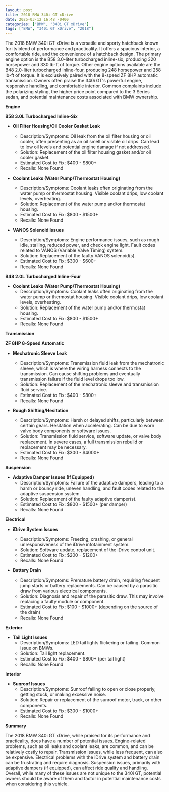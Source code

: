 ```yaml
---
layout: post
title: 2018 BMW 340i GT xDrive
date: 2025-03-12 16:48 -0400
categories: ["BMW", "340i GT xDrive"]
tags: ["BMW", "340i GT xDrive", "2018"]
---
```

The 2018 BMW 340i GT xDrive is a versatile and sporty hatchback known for its blend of performance and practicality. It offers a spacious interior, a comfortable ride, and the convenience of a hatchback design. The primary engine option is the B58 3.0-liter turbocharged inline-six, producing 320 horsepower and 330 lb-ft of torque. Other engine options available are the B48 2.0-liter turbocharged inline-four, producing 248 horsepower and 258 lb-ft of torque. It is exclusively paired with the 8-speed ZF 8HP automatic transmission. Owners often praise the 340i GT's powerful engine, responsive handling, and comfortable interior. Common complaints include the polarizing styling, the higher price point compared to the 3 Series sedan, and potential maintenance costs associated with BMW ownership.

**Engine**

**B58 3.0L Turbocharged Inline-Six**

*   **Oil Filter Housing/Oil Cooler Gasket Leak**
    *   Description/Symptoms: Oil leak from the oil filter housing or oil cooler, often presenting as an oil smell or visible oil drips. Can lead to low oil levels and potential engine damage if not addressed.
    *   Solution: Replacement of the oil filter housing gasket and/or oil cooler gasket.
    *   Estimated Cost to Fix: $400 - $800+
    *   Recalls: None Found

*   **Coolant Leaks (Water Pump/Thermostat Housing)**
    *   Description/Symptoms: Coolant leaks often originating from the water pump or thermostat housing. Visible coolant drips, low coolant levels, overheating.
    *   Solution: Replacement of the water pump and/or thermostat housing.
    *   Estimated Cost to Fix: $800 - $1500+
    *   Recalls: None Found

*   **VANOS Solenoid Issues**
    *   Description/Symptoms: Engine performance issues, such as rough idle, stalling, reduced power, and check engine light. Fault codes related to VANOS (Variable Valve Timing) system.
    *   Solution: Replacement of the faulty VANOS solenoid(s).
    *   Estimated Cost to Fix: $300 - $600+
    *   Recalls: None Found

**B48 2.0L Turbocharged Inline-Four**
*   **Coolant Leaks (Water Pump/Thermostat Housing)**
    *   Description/Symptoms: Coolant leaks often originating from the water pump or thermostat housing. Visible coolant drips, low coolant levels, overheating.
    *   Solution: Replacement of the water pump and/or thermostat housing.
    *   Estimated Cost to Fix: $800 - $1500+
    *   Recalls: None Found

**Transmission**

**ZF 8HP 8-Speed Automatic**

*   **Mechatronic Sleeve Leak**
    *   Description/Symptoms: Transmission fluid leak from the mechatronic sleeve, which is where the wiring harness connects to the transmission. Can cause shifting problems and eventually transmission failure if the fluid level drops too low.
    *   Solution: Replacement of the mechatronic sleeve and transmission fluid service.
    *   Estimated Cost to Fix: $400 - $800+
    *   Recalls: None Found

*   **Rough Shifting/Hesitation**
    *   Description/Symptoms: Harsh or delayed shifts, particularly between certain gears. Hesitation when accelerating. Can be due to worn valve body components or software issues.
    *   Solution: Transmission fluid service, software update, or valve body replacement. In severe cases, a full transmission rebuild or replacement may be necessary.
    *   Estimated Cost to Fix: $300 - $4000+
    *   Recalls: None Found

**Suspension**

*   **Adaptive Damper Issues (If Equipped)**
    *   Description/Symptoms: Failure of the adaptive dampers, leading to a harsh or bouncy ride, uneven handling, and fault codes related to the adaptive suspension system.
    *   Solution: Replacement of the faulty adaptive damper(s).
    *   Estimated Cost to Fix: $800 - $1500+ (per damper)
    *   Recalls: None Found

**Electrical**

*   **iDrive System Issues**
    *   Description/Symptoms: Freezing, crashing, or general unresponsiveness of the iDrive infotainment system.
    *   Solution: Software update, replacement of the iDrive control unit.
    *   Estimated Cost to Fix: $200 - $1200+
    *   Recalls: None Found

*   **Battery Drain**
    *   Description/Symptoms: Premature battery drain, requiring frequent jump starts or battery replacements. Can be caused by a parasitic draw from various electrical components.
    *   Solution: Diagnosis and repair of the parasitic draw. This may involve replacing a faulty module or component.
    *   Estimated Cost to Fix: $100 - $1000+ (depending on the source of the drain)
    *   Recalls: None Found

**Exterior**

*   **Tail Light Issues**
    *   Description/Symptoms: LED tail lights flickering or failing. Common issue on BMWs.
    *   Solution: Tail light replacement.
    *   Estimated Cost to Fix: $400 - $800+ (per tail light)
    *   Recalls: None Found

**Interior**

*   **Sunroof Issues**
    *   Description/Symptoms: Sunroof failing to open or close properly, getting stuck, or making excessive noise.
    *   Solution: Repair or replacement of the sunroof motor, track, or other components.
    *   Estimated Cost to Fix: $300 - $1000+
    *   Recalls: None Found

**Summary**

The 2018 BMW 340i GT xDrive, while praised for its performance and practicality, does have a number of potential issues. Engine-related problems, such as oil leaks and coolant leaks, are common, and can be relatively costly to repair. Transmission issues, while less frequent, can also be expensive. Electrical problems with the iDrive system and battery drain can be frustrating and require diagnosis. Suspension issues, primarily with adaptive dampers (if equipped), can affect ride quality and handling. Overall, while many of these issues are not unique to the 340i GT, potential owners should be aware of them and factor in potential maintenance costs when considering this vehicle.

